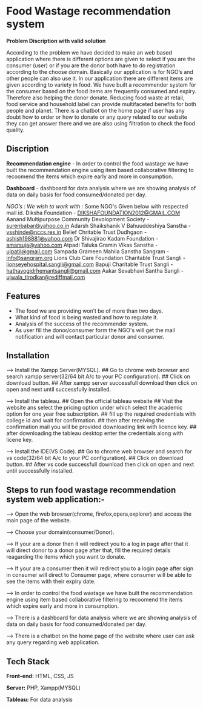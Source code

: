
# Food Wastage recommendation system

**Problem Discription with valid solution**

According to the problem we have decided to make an web based application where there is different options are given to select if you are the consumer
      (user) or if you are the donor both have to do registration according to the choose domain. Basically our application is for NGO’s and other people can also
      use it. In our application there are different items are given according to variety in food. We have built a recommender system for the consumer based on the
      food items are frequently consumed and expiry. Therefore also helping the donor donate. Reducing food waste at retail, food service and household label can
      provide multifaceted benefits for both people and planet. There is a chatbot on the home page if user has any doubt how to order or how to donate or any query
      related to our website they can get answer there and we are also using filtration to check the food quality.


## Discription

**Recommendation engine** - In order to control the food wastage we have built the recommendation engine using item based collaborative filtering to recoomend the items which expire early and more in consumption.

**Dashboard** - dashboard for data analysis where we are showing analysis of data on daily basis for food consumed/donated per day.

**NGO’s : We wish to work with* :*
Some NGO's Given below with respected mail id.
Diksha Foundation - DIKSHAFOUNDATION2012@GMAIL.COM
Aanand Multipurpose Community Devolopment Society - surenbabar@yahoo.co.in
Adarsh Shaikshanik V Bahuuddeshiya Sanstha - vsshinde@nccs.res.in
Belief Chritable Trust Dudhgaon - ashish198881@yahoo.com
Dr Shivajirao Kadam Foundation - amarsuja@yahoo.com
Atpadi Taluka Gramin Vikas Sanstha - ujpatil@gmail.com
Sampada Grameen Mahila Sanstha Sangram - info@sangram.org
Lions Club Care Foundation Charitable Trust Sangli - lionseyehospital.sangli@gmail.com
Bapuji Charitable Trust Sangli - hathayogidrhemantsangli@gmail.com
Aakar Sevabhavi Santha Sangli - ujwala_tirodkar@rediffmail.com

## Features

- The food we are providing won’t be of more than two days.
- What kind of food is being wasted and how to regulate it.
- Analysis of the success of the recommender system.
- As user fill the donor/consumer form the NGO's will get the mail notification and will contact particular donor and consumer.

## Installation

--> Install the Xampp Server(MYSQL).
    ## Go to chrome web browser and search xampp server(32/64 bit A/c to your PC configuration).
    ## Click on download button.
    ## After xampp server successfull download then click on open and next until successfully installed.

--> Install the tableau.
    ## Open the official tableau website
    ## Visit the website ans select the pricing option under which select the academic option for one year free subscription.
    ## fill up the required credentials with college id and wait for confirmation.
    ## then after receiving the confirmation mail you will be provided downloading link with licence key.
    ## after downloading the tableau desktop enter the credentials along with licene key.
    
--> Install the IDE(VS Code).
    ## Go to chrome web browser and search for vs code(32/64 bit A/c to your PC configuration).
    ## Click on download button.
    ## After vs code successfull download then click on open and next until successfully installed.
    
## Steps to run food wastage recommendation system web application:-

--> Open the web browser(chrome, firefox,opera,explorer) and access the main page of the website.

--> Choose your domain(consumer/Donor).

--> If your are a donor then it will redirect you to a log in page after that it will direct donor to a donor page after that, fill the required details reagarding the items which you want to donate.

--> If your are a consumer then it will redirect you to a login page after sign in consumer will direct to Consumer page, where consumer will be able to see the items with their expiry date.

--> In order to control the food wastage we have built the recommendation engine using item based collaborative filtering to recoomend the items which expire 
early and more in consumption.

--> There is a dashboard for data analysis where we are showing analysis of data on daily basis for food consumed/donated per day.

--> There is a chatbot on the home page of the website where user can ask any query regarding web application.

## Tech Stack

**Front-end:** HTML, CSS, JS

**Server:** PHP, Xampp(MYSQL)

**Tableau:** For data analysis

